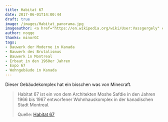 ```yaml
---
title: Habitat 67
date: 2017-06-01T14:00:44
draft: true
image: /images/Habitat_panorama.jpg
imageauthor: <a href="https://en.wikipedia.org/wiki/User:Vassgergely" class="extiw" title="wikipedia:User:Vassgergely">Vassgergely</a> at <a href="https://en.wikipedia.org/wiki/" class="extiw" title="wikipedia:">English Wikipedia</a>
author: noqqe
thanks: minorGC
tags:
- Bauwerk der Moderne in Kanada
- Bauwerk des Brutalismus
- Bauwerk in Montreal
- Erbaut in den 1960er Jahren
- Expo 67
- Wohngebäude in Kanada
---
```


Dieser Gebäudekomplex hat ein bisschen was von Minecraft.


> Habitat 67 ist ein von dem Architekten Moshe Safdie in den Jahren 1966 bis
> 1967 entworfener Wohnhauskomplex in der kanadischen Stadt Montreal.
>
> Quelle: [Habitat 67](https://de.wikipedia.org/wiki/Habitat_67)
